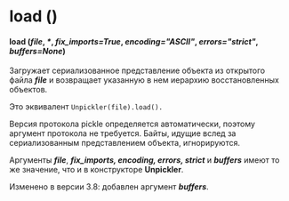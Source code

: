 # load \(\)

#### load \(_file_, _\*_, _fix\_imports=True_, _encoding="ASCII"_, _errors="strict"_, _buffers=None_\)

Загружает сериализованное представление объекта из открытого файла _**file**_ и возвращает указанную в нем иерархию восстановленных объектов.

Это эквивалент  `Unpickler(file).load().`

Версия протокола pickle определяется автоматически, поэтому аргумент протокола не требуется. Байты, идущие вслед за сериализованным представлением объекта, игнорируются.

Аргументы _**file**_, _**fix\_imports, encoding, errors, strict**_ и _**buffers**_ имеют то же значение, что и в конструкторе **Unpickler**.

Изменено в версии 3.8: добавлен аргумент _**buffers**_.

